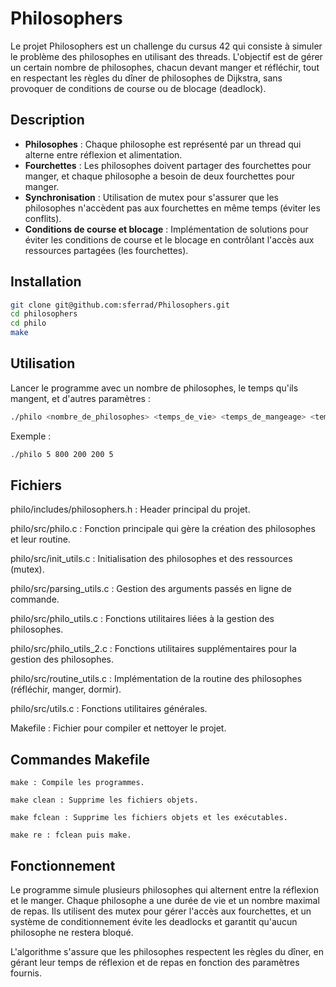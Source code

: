 # Philosophers

Le projet Philosophers est un challenge du cursus 42 qui consiste à simuler le problème des philosophes en utilisant des threads. L'objectif est de gérer un certain nombre de philosophes, chacun devant manger et réfléchir, tout en respectant les règles du dîner de philosophes de Dijkstra, sans provoquer de conditions de course ou de blocage (deadlock).

## Description

- **Philosophes** : Chaque philosophe est représenté par un thread qui alterne entre réflexion et alimentation.
- **Fourchettes** : Les philosophes doivent partager des fourchettes pour manger, et chaque philosophe a besoin de deux fourchettes pour manger.
- **Synchronisation** : Utilisation de mutex pour s'assurer que les philosophes n'accèdent pas aux fourchettes en même temps (éviter les conflits).
- **Conditions de course et blocage** : Implémentation de solutions pour éviter les conditions de course et le blocage en contrôlant l'accès aux ressources partagées (les fourchettes).

## Installation

```bash
git clone git@github.com:sferrad/Philosophers.git
cd philosophers
cd philo
make
```
## Utilisation

Lancer le programme avec un nombre de philosophes, le temps qu'ils mangent, et d'autres paramètres :
```bash
./philo <nombre_de_philosophes> <temps_de_vie> <temps_de_mangeage> <temps_de_reflexion> <nombre_de_mangeages>
```
Exemple :
```bash
./philo 5 800 200 200 5
```
## Fichiers

philo/includes/philosophers.h : Header principal du projet.

philo/src/philo.c : Fonction principale qui gère la création des philosophes et leur routine.

philo/src/init_utils.c : Initialisation des philosophes et des ressources (mutex).

philo/src/parsing_utils.c : Gestion des arguments passés en ligne de commande.

philo/src/philo_utils.c : Fonctions utilitaires liées à la gestion des philosophes.

philo/src/philo_utils_2.c : Fonctions utilitaires supplémentaires pour la gestion des philosophes.

philo/src/routine_utils.c : Implémentation de la routine des philosophes (réfléchir, manger, dormir).

philo/src/utils.c : Fonctions utilitaires générales.

Makefile : Fichier pour compiler et nettoyer le projet.


## Commandes Makefile
```
make : Compile les programmes.

make clean : Supprime les fichiers objets.

make fclean : Supprime les fichiers objets et les exécutables.

make re : fclean puis make.
```
## Fonctionnement

Le programme simule plusieurs philosophes qui alternent entre la réflexion et le manger. Chaque philosophe a une durée de vie et un nombre maximal de repas. Ils utilisent des mutex pour gérer l'accès aux fourchettes, et un système de conditionnement évite les deadlocks et garantit qu'aucun philosophe ne restera bloqué.

L'algorithme s'assure que les philosophes respectent les règles du dîner, en gérant leur temps de réflexion et de repas en fonction des paramètres fournis.
